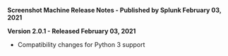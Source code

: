 **Screenshot Machine Release Notes - Published by Splunk February 03, 2021**


**Version 2.0.1 - Released February 03, 2021**

* Compatibility changes for Python 3 support